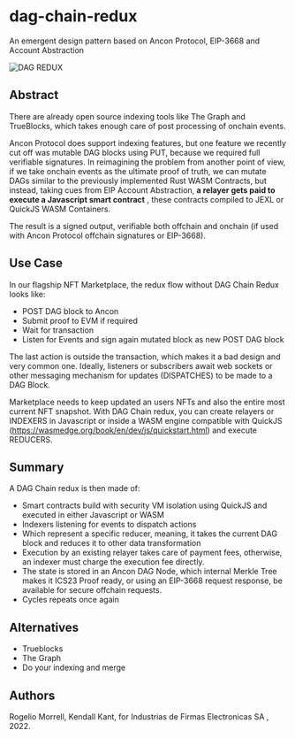 # dag-chain-redux
An emergent design pattern based on Ancon Protocol, EIP-3668 and Account Abstraction

![DAG REDUX](https://user-images.githubusercontent.com/1248071/155858908-13282b5a-6612-4783-b9f3-9c4194f01ef3.svg)


## Abstract

There are already open source indexing tools like The Graph and TrueBlocks, which takes enough care of post processing of onchain events.

Ancon Protocol does support indexing features, but one feature we recently cut off was mutable DAG blocks using PUT, because we required full verifiable signatures. In reimagining the problem from another point of view, if we take onchain events as the ultimate proof of truth, we can mutate DAGs similar to the previously implemented Rust WASM Contracts, but instead, taking cues from EIP Account Abstraction, **a relayer gets paid to execute a Javascript smart contract** , these contracts compiled to JEXL or QuickJS WASM Containers.

The result is a signed output, verifiable both offchain and onchain (if used with Ancon Protocol offchain signatures or EIP-3668).


## Use Case

In our flagship NFT Marketplace, the redux flow without DAG Chain Redux looks like:

- POST DAG block to Ancon
- Submit proof to EVM if required
- Wait for transaction
- Listen for Events and sign again mutated block as new POST DAG block

The last action is outside the transaction, which makes it a bad design and very common one. Ideally, listeners or subscribers await web sockets or other messaging mechanism for updates (DISPATCHES) to be made to a DAG Block.

Marketplace needs to keep updated an users NFTs and also the entire most current NFT snapshot. With DAG Chain redux, you can create relayers or INDEXERS in Javascript or inside a WASM engine compatible with QuickJS (https://wasmedge.org/book/en/dev/js/quickstart.html) and execute REDUCERS.

## Summary

A DAG Chain redux is then made of:

- Smart contracts build with security VM isolation using QuickJS and executed in either Javascript or WASM
- Indexers listening for events to dispatch actions
- Which represent a specific reducer, meaning, it takes the current DAG block and reduces it to other data transformation
- Execution by an existing relayer takes care of payment fees, otherwise, an indexer must charge the execution fee directly.
- The state is stored in an Ancon DAG Node, which internal Merkle Tree makes it ICS23 Proof ready, or using an EIP-3668 request response, be available for secure offchain requests.
- Cycles repeats once again

## Alternatives

- Trueblocks
- The Graph
- Do your indexing and merge

## Authors

Rogelio Morrell, Kendall Kant, for Industrias de Firmas Electronicas SA , 2022. 


